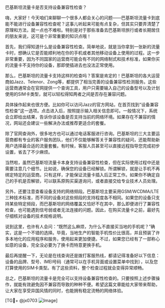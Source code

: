 巴基斯坦流量卡是否支持设备兼容性检查？

嗨，大家好！今天咱们来聊聊一个很多人都会关心的问题——巴基斯坦流量卡到底能不能进行设备兼容性检查呢？这事儿听起来可能有点复杂，但其实只要弄清楚了原理和方法，就一点也不难啦。特别是对于那些准备去巴基斯坦旅行或者长期居住的朋友来说，这可是个非常重要的知识点哦！

首先，我们得知道什么是设备兼容性检查。简单地说，就是当你拿到一张新的流量卡时，想确认它是否能顺利地在你的手机或者其他移动设备上使用的过程。这一步非常重要，因为不同国家的运营商可能会有不同的网络制式和技术标准，如果你买的流量卡不支持你的设备，那即使插进去也没法正常使用。

那么，巴基斯坦的流量卡支持这样的检查吗？答案是肯定的！巴基斯坦的各大运营商如Jazz、Telenor、Zong等，都提供了相当完善的设备兼容性检测服务。这些运营商通常会在官网提供一个查询工具，用户只需要输入自己的设备型号以及计划使用的SIM卡类型，就可以轻松得知两者之间是否存在兼容问题。

具体操作起来也很方便。比如你可以访问Jazz的官方网站，在首页找到“设备兼容性检查”这一选项。点击进入后，按照提示输入相关信息即可。一般情况下，系统会立即给出结果，告诉你该设备是否支持当前的网络环境。如果存在不兼容的情况，网站还会建议一些解决办法或推荐更适合的套餐。

除了官网查询外，很多地方也可以通过电话客服进行咨询。巴基斯坦的三大主要运营商都有专业的客户服务团队，他们不仅能够解答关于兼容性的疑问，还能帮助新用户选择最合适的流量套餐。有时候，客服人员甚至可以直接远程指导您完成初步设置，省去了不少麻烦。

当然啦，虽然巴基斯坦流量卡本身支持设备兼容性检查，但在实际使用过程中还是需要注意几个细节。比如说，确保您的设备已经解锁。所谓解锁，就是让手机不再绑定特定的运营商。只有这样，才能保证流量卡插入后正常工作。如果你不确定自己的手机是否解锁，可以联系原购买渠道询问，或者直接交给专业技术人员处理。

另外，还要注意查看设备支持的网络频段。巴基斯坦主要采用GSM/WCDMA/LTE三种技术标准，而不同的设备对这些频段的支持程度各不相同。如果您的设备只支持某些特定频段，而巴基斯坦的网络覆盖又恰好不在其中，那么即便进行了兼容性检查，也可能遇到信号弱或者无法连接的问题。因此，在购买流量卡之前，最好先仔细核对设备的技术规格说明。

说到这里，也许有人会问：“既然这么麻烦，为什么不直接买当地的手机呢？”确实，这是一个不错的选择。毕竟，当地生产的智能手机性价比很高，并且预装了许多本地化的应用程序和服务，使用起来更加便捷。不过，如果您已经有了一部称心如意的设备，完全没必要为了换卡而特意更换手机。

最后再提醒一下，无论是在线查询还是拨打客服热线，都请记得准备好以下信息：设备的品牌、型号、IMEI号码（通常可以在手机背面或设置菜单中找到），以及您打算使用的SIM卡类型。有了这些资料，整个检查过程就会变得异常顺畅。

总之，巴基斯坦的流量卡是完全可以支持设备兼容性检查的。只要按照上述步骤操作，就能有效避免因不兼容而导致的种种不便。希望这篇文章能给大家带来帮助，让大家在享受异国风情的同时，也能拥有稳定流畅的网络体验。

[TG💪+ @jx0703 ![Image](https://github.com/user-attachments/assets/dbca1d08-cadb-493c-b0ec-ad6f7a83f270)]